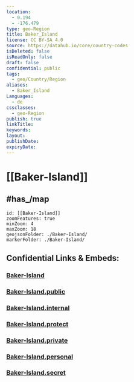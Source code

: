 ```yaml
---
location:
  - 0.194
  - -176.479
type: geo-Region
title: Baker_Island
license: CC BY-SA 4.0
source: https://datahub.io/core/country-codes
isDeleted: false
isReadOnly: false
draft: false
confidential: public
tags:
  - geo/Country/Region
aliases:
  - Baker_Island
Languages:
  - de
cssclasses:
  - geo-Region
publish: true
linkTitle:
keywords:
layout:
publishDate:
expiryDate:
---
```


# [[Baker-Island]] 

## #has_/map 


```leaflet
id: [[Baker-Island]]
zoomFeatures: true 
minZoom: 4 
maxZoom: 18
geojsonFolder: ./Baker-Island/
markerFolder: ./Baker-Island/
```


## Confidential Links & Embeds: 

### [Baker-Island](/_Standards/Earth/Continent/America~North/USA/USA~Islands/Counties/Baker-Island.md) 

### [Baker-Island.public](/_public/Earth/Continent/America~North/USA/USA~Islands/Counties/Baker-Island.public.md) 

### [Baker-Island.internal](/_internal/Earth/Continent/America~North/USA/USA~Islands/Counties/Baker-Island.internal.md) 

### [Baker-Island.protect](/_protect/Earth/Continent/America~North/USA/USA~Islands/Counties/Baker-Island.protect.md) 

### [Baker-Island.private](/_private/Earth/Continent/America~North/USA/USA~Islands/Counties/Baker-Island.private.md) 

### [Baker-Island.personal](/_personal/Earth/Continent/America~North/USA/USA~Islands/Counties/Baker-Island.personal.md) 

### [Baker-Island.secret](/_secret/Earth/Continent/America~North/USA/USA~Islands/Counties/Baker-Island.secret.md)

